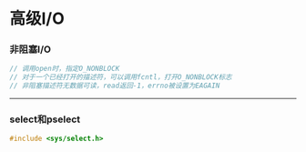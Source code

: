 # 高级I/O

### 非阻塞I/O

```c
// 调用open时，指定O_NONBLOCK
// 对于一个已经打开的描述符，可以调用fcntl，打开O_NONBLOCK标志
// 非阻塞描述符无数据可读，read返回-1，errno被设置为EAGAIN
```

------

### select和pselect

```c
#include <sys/select.h>


```

